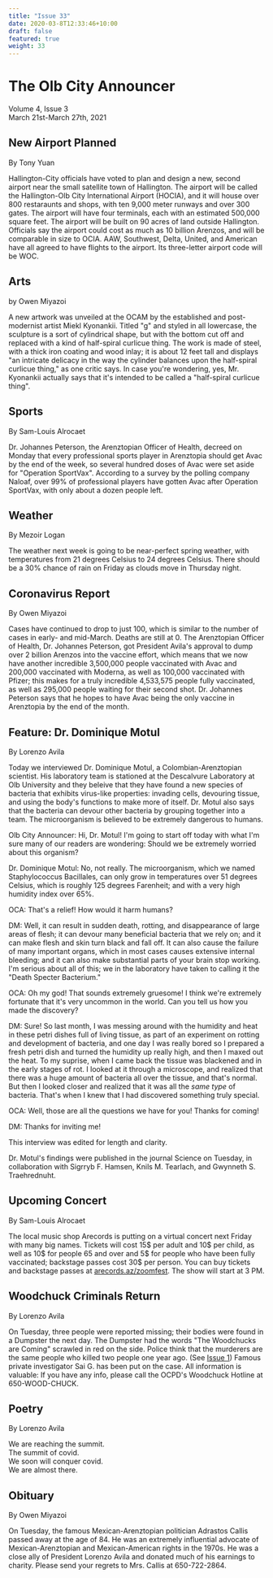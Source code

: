 ```yaml
---
title: "Issue 33"
date: 2020-03-8T12:33:46+10:00
draft: false
featured: true
weight: 33
---
```


# The Olb City Announcer    
Volume 4, Issue 3    
March 21st-March 27th, 2021    

## New Airport Planned
By Tony Yuan

Hallington-City officials have voted to plan and design a new, second airport near the small satellite town of Hallington. The airport will be called the Hallington-Olb City International Airport (HOCIA), and it will house over 800 restaraunts and shops, with ten 9,000 meter runways and over 300 gates. The airport will have four terminals, each with an estimated 500,000 square feet. The airport will be built on 90 acres of land outside Hallington. Officials say the airport could cost as much as 10 billion Arenzos, and will be comparable in size to OCIA. AAW, Southwest, Delta, United, and American have all agreed to have flights to the airport. Its three-letter airport code will be WOC.

## Arts
by Owen Miyazoi

A new artwork was unveiled at the OCAM by the established and post-modernist artist Miekl Kyonankii. Titled "g" and styled in all lowercase, the sculpture is a sort of cylindrical shape, but with the bottom cut off and replaced with a kind of half-spiral curlicue thing. The work is made of steel, with a thick iron coating and wood inlay; it is about 12 feet tall and displays "an intricate delicacy in the way the cylinder balances upon the half-spiral curlicue thing," as one critic says. In case you're wondering, yes, Mr. Kyonankii actually says that it's intended to be called a "half-spiral curlicue thing".

## Sports
By Sam-Louis Alrocaet

Dr. Johannes Peterson, the Arenztopian Officer of Health, decreed on Monday that every professional sports player in Arenztopia should get Avac by the end of the week, so several hundred doses of Avac were set aside for "Operation SportVax". According to a survey by the polling company Naloaf, over 99% of professional players have gotten Avac after Operation SportVax, with only about a dozen people left.

## Weather
By Mezoir Logan

The weather next week is going to be near-perfect spring weather, with temperatures from 21 degrees Celsius to 24 degrees Celsius. There should be a 30% chance of rain on Friday as clouds move in Thursday night.

## Coronavirus Report
By Owen Miyazoi

Cases have continued to drop to just 100, which is similar to the number of cases in early- and mid-March. Deaths are still at 0. The Arenztopian Officer of Health, Dr. Johannes Peterson, got President Avila's approval to dump over 2 billion Arenzos into the vaccine effort, which means that we now have another incredible 3,500,000 people vaccinated with Avac and 200,000 vaccinated with Moderna, as well as 100,000 vaccinated with Pfizer; this makes for a truly incredible 4,533,575 people fully vaccinated, as well as 295,000 people waiting for their second shot. Dr. Johannes Peterson says that he hopes to have Avac being the only vaccine in Arenztopia by the end of the month.

## Feature: Dr. Dominique Motul
By Lorenzo Avila

Today we interviewed Dr. Dominique Motul, a Colombian-Arenztopian scientist. His laboratory team is stationed at the Descalvure Laboratory at Olb University and they beleive that they have found a new species of bacteria that exhibits virus-like properties: invading cells, devouring tissue, and using the body's functions to make more of itself. Dr. Motul also says that the bacteria can devour other bacteria by grouping together into a team. The microorganism is believed to be extremely dangerous to humans.

Olb City Announcer: Hi, Dr. Motul! I'm going to start off today with what I'm sure many of our readers are wondering: Should we be extremely worried about this organism?

Dr. Dominique Motul: No, not really. The microorganism, which we named Staphylococcus Bacillales, can only grow in temperatures over 51 degrees Celsius, which is roughly 125 degrees Farenheit; and with a very high humidity index over 65%. 

OCA: That's a relief! How would it harm humans?

DM: Well, it can result in sudden death, rotting, and disappearance of large areas of flesh; it can devour many beneficial bacteria that we rely on; and it can make flesh and skin turn black and fall off. It can also cause the failure of many important organs, which in most cases causes extensive internal bleeding; and it can also make substantial parts of your brain stop working. I'm serious about all of this; we in the laboratory have taken to calling it the "Death Specter Bacterium."

OCA: Oh my god! That sounds extremely gruesome! I think we're extremely fortunate that it's very uncommon in the world. Can you tell us how you made the discovery?

DM: Sure! So last month, I was messing around with the humidity and heat in these petri dishes full of living tissue, as part of an experiment on rotting and development of bacteria, and one day I was really bored so I prepared a fresh petri dish and turned the humidity up really high, and then I maxed out the heat. To my suprise, when I came back the tissue was blackened and in the early stages of rot. I looked at it through a microscope, and realized that there was a huge amount of bacteria all over the tissue, and that's normal. But then I looked closer and realized that it was all the _same type_ of bacteria. That's when I knew that I had discovered something truly special.

OCA: Well, those are all the questions we have for you! Thanks for coming!

DM: Thanks for inviting me!

This interview was edited for length and clarity.

Dr. Motul's findings were published in the journal Science on Tuesday, in collaboration with Sigrryb F. Hamsen, Knils M. Tearlach, and Gwynneth S. Traehrednuht.

## Upcoming Concert
By Sam-Louis Alrocaet

The local music shop Arecords is putting on a virtual concert next Friday with many big names. Tickets will cost 15$ per adult and 10$ per child, as well as 10$ for people 65 and over and 5$ for people who have been fully vaccinated; backstage passes cost 30$ per person. You can buy tickets and backstage passes at [arecords.az/zoomfest](https://sites.google.com/stu.austinisd.org/placeholder-site/home). The show will start at 3 PM.

## Woodchuck Criminals Return
By Lorenzo Avila

On Tuesday, three people were reported missing; their bodies were found in a Dumpster the next day. The Dumpster had the words "The Woodchucks are Coming" scrawled in red on the side. Police think that the murderers are the same people who killed two people one year ago. (See [Issue 1](https://www.arenztopia.com/news/issue-1/)) Famous private investigator Sai G. has been put on the case. All information is valuable: If you have any info, please call the OCPD's Woodchuck Hotline at 650-WOOD-CHUCK.

## Poetry
By Lorenzo Avila

We are reaching the summit.    
The summit of covid.    
We soon will conquer covid.    
We are almost there.    

## Obituary
By Owen Miyazoi

On Tuesday, the famous Mexican-Arenztopian politician Adrastos Callis passed away at the age of 84. He was an extremely influential advocate of Mexican-Arenztopian and Mexican-American rights in the 1970s. He was a close ally of President Lorenzo Avila and donated much of his earnings to charity. Please send your regrets to Mrs. Callis at 650-722-2864.
